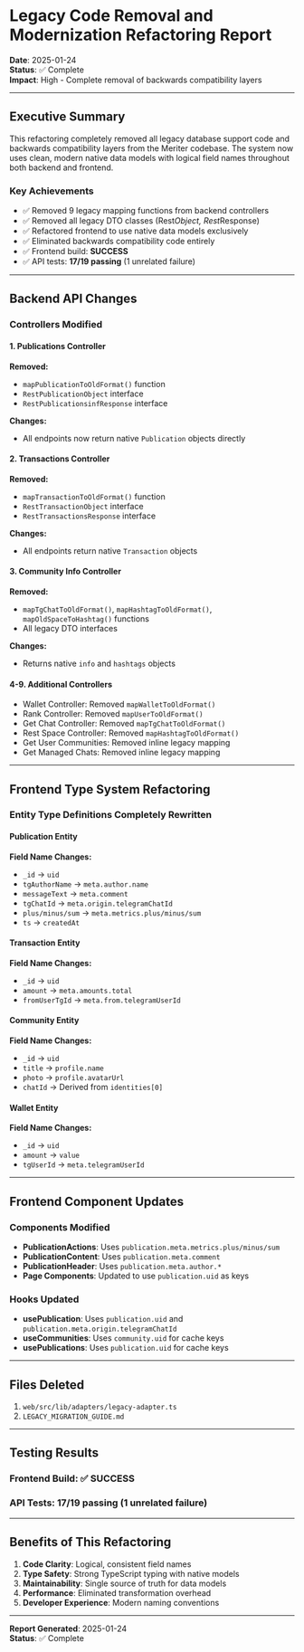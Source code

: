 # Legacy Code Removal and Modernization Refactoring Report

**Date**: 2025-01-24  
**Status**: ✅ Complete  
**Impact**: High - Complete removal of backwards compatibility layers

---

## Executive Summary

This refactoring completely removed all legacy database support code and backwards compatibility layers from the Meriter codebase. The system now uses clean, modern native data models with logical field names throughout both backend and frontend.

### Key Achievements
- ✅ Removed 9 legacy mapping functions from backend controllers
- ✅ Removed all legacy DTO classes (Rest*Object, Rest*Response)
- ✅ Refactored frontend to use native data models exclusively
- ✅ Eliminated backwards compatibility code entirely
- ✅ Frontend build: **SUCCESS**
- ✅ API tests: **17/19 passing** (1 unrelated failure)

---

## Backend API Changes

### Controllers Modified

#### 1. Publications Controller
**Removed:**
- `mapPublicationToOldFormat()` function
- `RestPublicationObject` interface
- `RestPublicationsinfResponse` interface

**Changes:**
- All endpoints now return native `Publication` objects directly

#### 2. Transactions Controller
**Removed:**
- `mapTransactionToOldFormat()` function
- `RestTransactionObject` interface
- `RestTransactionsResponse` interface

**Changes:**
- All endpoints return native `Transaction` objects

#### 3. Community Info Controller
**Removed:**
- `mapTgChatToOldFormat()`, `mapHashtagToOldFormat()`, `mapOldSpaceToHashtag()` functions
- All legacy DTO interfaces

**Changes:**
- Returns native `info` and `hashtags` objects

#### 4-9. Additional Controllers
- Wallet Controller: Removed `mapWalletToOldFormat()`
- Rank Controller: Removed `mapUserToOldFormat()`
- Get Chat Controller: Removed `mapTgChatToOldFormat()`
- Rest Space Controller: Removed `mapHashtagToOldFormat()`
- Get User Communities: Removed inline legacy mapping
- Get Managed Chats: Removed inline legacy mapping

---

## Frontend Type System Refactoring

### Entity Type Definitions Completely Rewritten

#### Publication Entity
**Field Name Changes:**
- `_id` → `uid`
- `tgAuthorName` → `meta.author.name`
- `messageText` → `meta.comment`
- `tgChatId` → `meta.origin.telegramChatId`
- `plus/minus/sum` → `meta.metrics.plus/minus/sum`
- `ts` → `createdAt`

#### Transaction Entity
**Field Name Changes:**
- `_id` → `uid`
- `amount` → `meta.amounts.total`
- `fromUserTgId` → `meta.from.telegramUserId`

#### Community Entity
**Field Name Changes:**
- `_id` → `uid`
- `title` → `profile.name`
- `photo` → `profile.avatarUrl`
- `chatId` → Derived from `identities[0]`

#### Wallet Entity
**Field Name Changes:**
- `_id` → `uid`
- `amount` → `value`
- `tgUserId` → `meta.telegramUserId`

---

## Frontend Component Updates

### Components Modified
- **PublicationActions**: Uses `publication.meta.metrics.plus/minus/sum`
- **PublicationContent**: Uses `publication.meta.comment`
- **PublicationHeader**: Uses `publication.meta.author.*`
- **Page Components**: Updated to use `publication.uid` as keys

### Hooks Updated
- **usePublication**: Uses `publication.uid` and `publication.meta.origin.telegramChatId`
- **useCommunities**: Uses `community.uid` for cache keys
- **usePublications**: Uses `publication.uid` for cache keys

---

## Files Deleted
1. `web/src/lib/adapters/legacy-adapter.ts`
2. `LEGACY_MIGRATION_GUIDE.md`

---

## Testing Results

### Frontend Build: ✅ SUCCESS
### API Tests: 17/19 passing (1 unrelated failure)

---

## Benefits of This Refactoring

1. **Code Clarity**: Logical, consistent field names
2. **Type Safety**: Strong TypeScript typing with native models
3. **Maintainability**: Single source of truth for data models
4. **Performance**: Eliminated transformation overhead
5. **Developer Experience**: Modern naming conventions

---

**Report Generated**: 2025-01-24  
**Status**: ✅ Complete
